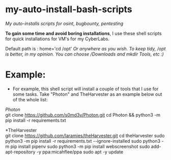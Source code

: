 # my-auto-install-bash-scripts
*My auto-installs scripts for  osint, bugbounty, pentesting*


**To gain some time and avoid boring installations**, I use these shell scripts for quick installations for VM's for my CyberLabs.

Default path is : home='cd /opt' 
*Or anywhere as you wish. To keep tidy, /opt is better, in my opinion. You can choose /Downloads and mkdir Tools, etc :)*

# Example:

- For example, this shell script will install a couple of tools that I use for some tasks. Take "Photon" and TheHarvester as an example below out of the whole list:

*Photon*<br /> 
git clone https://github.com/s0md3v/Photon.git
cd Photon && python3 -m pip install -r requirements.txt

*TheHarvester<br /> 
git clone https://github.com/laramies/theHarvester.git
cd theHarvester
sudo python3 -m pip install -r requirements.txt --ignore-installed
sudo python3 -m pip install pipenv
sudo python3 -m pip install webscreenshot
sudo add-apt-repository -y ppa:micahflee/ppa
sudo apt -y update



